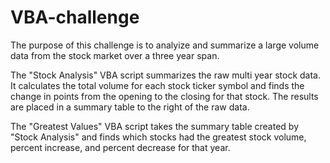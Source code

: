 # VBA-challenge

The purpose of this challenge is to analyize and summarize a large volume data from the stock market over a three year span.

The "Stock Analysis" VBA script summarizes the raw multi year stock data. It calculates the total volume for each stock ticker symbol and finds the change in points from the opening to the closing for that stock. The results are placed in a summary table to the right of the raw data.

The "Greatest Values" VBA script takes the summary table created by "Stock Analysis" and finds which stocks had the greatest stock volume, percent increase, and percent decrease for that year.
